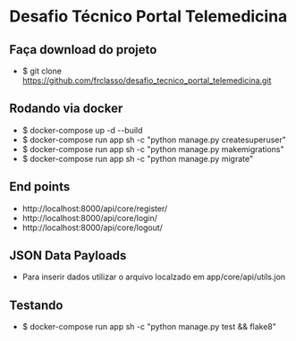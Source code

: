 # Desafio Técnico Portal Telemedicina



Faça download do projeto
------------------------
- $ git clone https://github.com/frclasso/desafio_tecnico_portal_telemedicina.git



Rodando via docker
------------------
- $ docker-compose up -d --build
- $ docker-compose run app sh -c "python manage.py createsuperuser"
- $ docker-compose run app sh -c "python manage.py makemigrations"
- $ docker-compose run app sh -c "python manage.py migrate"


End points
----------
- http://localhost:8000/api/core/register/
- http://localhost:8000/api/core/login/
- http://localhost:8000/api/core/logout/

JSON Data Payloads
------------------
- Para inserir dados utilizar o arquivo localzado em app/core/api/utils.jon

Testando
--------
- $ docker-compose run app sh -c "python manage.py test && flake8"
